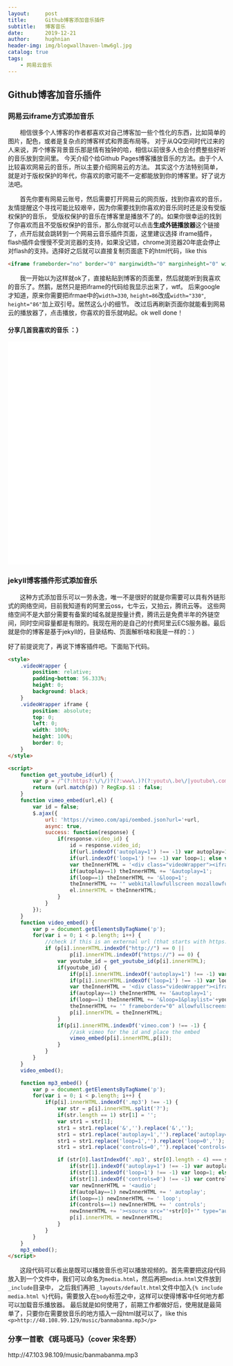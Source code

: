 ```yaml
---
layout:     post   				    
title:      Github博客添加音乐插件 
subtitle:   博客音乐
date:       2019-12-21				
author:     hughnian				
header-img: img/blogwallhaven-lmw6gl.jpg
catalog: true 						
tags:							
    - 网易云音乐
---
```


## Github博客加音乐插件

### 网易云iframe方式添加音乐
&nbsp;&nbsp;&nbsp;&nbsp;&nbsp;&nbsp;&nbsp;相信很多个人博客的作者都喜欢对自己博客加一些个性化的东西，比如简单的图片，配色，或者是复杂点的博客样式和界面布局等。
对于从QQ空间时代过来的人来说，弄个博客背景音乐那是情有独钟的哈，相信以前很多人也会付费整些好听的音乐放到空间里。
今天介绍个给Github Pages博客播放音乐的方法。由于个人比较喜欢网易云的音乐，所以主要介绍网易云的方法。
其实这个方法特别简单，就是对于版权保护的年代，你喜欢的歌可能不一定都能放到你的博客里。好了说方法吧。

&nbsp;&nbsp;&nbsp;&nbsp;&nbsp;&nbsp;&nbsp;首先你要有网易云账号，然后需要打开网易云的网页版，找到你喜欢的音乐，友情提醒这个寻找可能比较艰辛，因为你需要找到你喜欢的音乐同时还是没有受版权保护的音乐，
受版权保护的音乐在博客里是播放不了的。如果你很幸运的找到了你喜欢而且不受版权保护的音乐，那么你就可以点击**生成外链播放器**这个链接了，点开后就会跳转到一个网易云音乐插件页面，这里建议选择
iframe插件，flash插件会慢慢不受浏览器的支持，如果没记错，chrome浏览器20年底会停止对flash的支持。选择好之后就可以直接复制页面底下的html代码，like this
```html
<iframe frameborder="no" border="0" marginwidth="0" marginheight="0" width=330 height=86 src="//music.163.com/outchain/player?type=2&id=1383271884&auto=1&height=66"></iframe>

```

&nbsp;&nbsp;&nbsp;&nbsp;&nbsp;&nbsp;&nbsp;我一开始以为这样就ok了，直接粘贴到博客的页面里，然后就能听到我喜欢的音乐了。然鹅，居然只是把iframe的代码给我显示出来了，wtf。
后来google才知道，原来你需要把ifrmae中的`width=330`, `height=86`改成`width="330"`, `height="86"`加上双引号。居然这么小的细节。
改过后再刷新页面你就能看到网易云的播放器了，点击播放，你喜欢的音乐就响起。ok well done！

#### 分享几首我喜欢的音乐 ：）

<iframe frameborder="no" border="0" marginwidth="0" marginheight="0" width="330" height="86" src="//music.163.com/outchain/player?type=2&id=574016293&auto=1&height=66"></iframe>
<iframe frameborder="no" border="0" marginwidth="0" marginheight="0" width="330" height="86" src="//music.163.com/outchain/player?type=2&id=1332569293&auto=1&height=66"></iframe>
<iframe frameborder="no" border="0" marginwidth="0" marginheight="0" width="330" height="86" src="//music.163.com/outchain/player?type=2&id=1314010312&auto=1&height=66"></iframe>
<iframe frameborder="no" border="0" marginwidth="0" marginheight="0" width="330" height="86" src="//music.163.com/outchain/player?type=2&id=430297530&auto=1&height=66"></iframe>
<iframe frameborder="no" border="0" marginwidth="0" marginheight="0" width="330" height="86" src="//music.163.com/outchain/player?type=2&id=489079672&auto=1&height=66"></iframe>
<iframe frameborder="no" border="0" marginwidth="0" marginheight="0" width="330" height="86" src="//music.163.com/outchain/player?type=2&id=1383271884&auto=1&height=66"></iframe>

### jekyll博客插件形式添加音乐

&nbsp;&nbsp;&nbsp;&nbsp;&nbsp;&nbsp;&nbsp;这种方式添加音乐可以一劳永逸，唯一不是很好的就是你需要可以具有外链形式的网络空间，目前我知道有的阿里云oss，七牛云，又拍云，腾讯云等。
这些网络空间不是大部分需要有备案的域名就是按量计费，腾讯云是免费半年的外链空间，同时空间容量都是有限的。我现在用的是自己的付费阿里云ECS服务器。最后就是你的博客是基于jekyll的，目录结构、页面解析啥和我是一样的：）

好了前提说完了，再说下博客插件吧。下面贴下代码。
```html
<style>
    .videoWrapper {
        position: relative;
        padding-bottom: 56.333%;
        height: 0;
        background: black;
    }
    .videoWrapper iframe {
        position: absolute;
        top: 0;
        left: 0;
        width: 100%;
        height: 100%;
        border: 0;
    }
</style>

<script>
    function get_youtube_id(url) {
        var p = /^(?:https?:\/\/)?(?:www\.)?(?:youtu\.be\/|youtube\.com\/(?:embed\/|v\/|watch\?v=|watch\?.+&v=))((\w|-){11})(?:\S+)?$/;
        return (url.match(p)) ? RegExp.$1 : false;
    }
    function vimeo_embed(url,el) {
        var id = false;
        $.ajax({
            url: 'https://vimeo.com/api/oembed.json?url='+url,
            async: true,
            success: function(response) {
                if(response.video_id) {
                    id = response.video_id;
                    if(url.indexOf('autoplay=1') !== -1) var autoplay=1; else var autoplay=0;
                    if(url.indexOf('loop=1') !== -1) var loop=1; else var loop=0;
                    var theInnerHTML = '<div class="videoWrapper"><iframe src="https://player.vimeo.com/video/'+id+'/?byline=0&title=0&portrait=0';
                    if(autoplay==1) theInnerHTML += '&autoplay=1';
                    if(loop==1) theInnerHTML += '&loop=1';
                    theInnerHTML += '" webkitallowfullscreen mozallowfullscreen allowfullscreen></iframe></div>';
                    el.innerHTML = theInnerHTML;
                }
            }
        });
    }
    function video_embed() {
        var p = document.getElementsByTagName('p');
        for(var i = 0; i < p.length; i++) {
            //check if this is an external url (that starts with https:// or http://
            if (p[i].innerHTML.indexOf("http://") == 0 ||
                    p[i].innerHTML.indexOf("https://") == 0) {
                var youtube_id = get_youtube_id(p[i].innerHTML);
                if(youtube_id) {
                    if(p[i].innerHTML.indexOf('autoplay=1') !== -1) var autoplay=1; else var autoplay=0;
                    if(p[i].innerHTML.indexOf('loop=1') !== -1) var loop=1; else var loop=0;
                    var theInnerHTML = '<div class="videoWrapper"><iframe width="720" height="420" src="https://www.youtube.com/embed/' + youtube_id + '?rel=0&showinfo=0';
                    if(autoplay==1) theInnerHTML += '&autoplay=1';
                    if(loop==1) theInnerHTML += '&loop=1&playlist='+youtube_id+'&version=3';
                    theInnerHTML += '" frameborder="0" allowfullscreen></iframe></div>';
                    p[i].innerHTML = theInnerHTML;
                }
                if(p[i].innerHTML.indexOf('vimeo.com') !== -1) {
                    //ask vimeo for the id and place the embed
                    vimeo_embed(p[i].innerHTML,p[i]);
                }
            }
        }
    }
    video_embed();

    function mp3_embed() {
        var p = document.getElementsByTagName('p');
        for(var i = 0; i < p.length; i++) {
            if(p[i].innerHTML.indexOf('.mp3') !== -1) {
                var str = p[i].innerHTML.split('?');
                if(str.length == 1) str[1] = '';
                var str1 = str[1];
                str1 = str1.replace('&','').replace('&','');
                str1 = str1.replace('autoplay=1','').replace('autoplay=0','');
                str1 = str1.replace('loop=1','').replace('loop=0','');
                str1 = str1.replace('controls=0','').replace('controls=1','');

                if (str[0].lastIndexOf('.mp3', str[0].length - 4) === str[0].length - 4 && str1.length == 0) {
                    if(str[1].indexOf('autoplay=1') !== -1) var autoplay=1; else var autoplay=0;
                    if(str[1].indexOf('loop=1') !== -1) var loop=1; else var loop=0;
                    if(str[1].indexOf('controls=0') !== -1) var controls=0; else var controls=1;
                    var newInnerHTML = '<audio';
                    if(autoplay==1) newInnerHTML += ' autoplay';
                    if(loop==1) newInnerHTML += ' loop';
                    if(controls==1) newInnerHTML += ' controls';
                    newInnerHTML += '><source src="'+str[0]+'" type="audio/mpeg">Your browser does not support the audio element.</audio>';
                    p[i].innerHTML = newInnerHTML;
                }
            }
        }
    }
    mp3_embed();
</script>

```

&nbsp;&nbsp;&nbsp;&nbsp;&nbsp;&nbsp;&nbsp;这段代码可以看出是既可以播放音乐也可以播放视频的。首先需要把这段代码放入到一个文件中，我们可以命名为`media.html`，然后再把`media.html`文件放到`_include`目录中，
之后我们再把 `_layouts/default.html`文件中加入`{% include media.html %}`代码，需要放入在`body`标签之中，这样可以使得博客中任何地方都可以加载音乐播放器。
最后就是如何使用了，前期工作都做好后，使用就是最简单了，只要你在需要放音乐的地方插入一段html就可以了，like this `<p>http://48.108.99.129/music/banmabanma.mp3</p>`

### 分享一首歌 《斑马斑马》（cover 宋冬野）
<p>http://47.103.98.109/music/banmabanma.mp3</p>